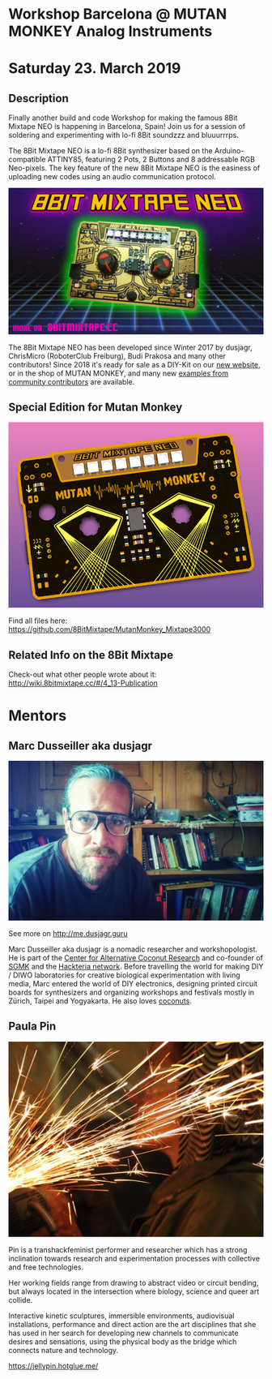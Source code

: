 # Workshop Barcelona @ MUTAN MONKEY Analog Instruments

# Saturday 23. March 2019

## Description 

Finally another build and code Workshop for making the famous 8Bit Mixtape NEO is happening in Barcelona, Spain! Join us for a session of soldering and experimenting with lo-fi 8Bit soundzzz and bluuurrrps.

The 8Bit Mixtape NEO is a lo-fi 8Bit synthesizer based on the Arduino-compatible ATTINY85, featuring 2 Pots, 2 Buttons and 8 addressable RGB Neo-pixels. The key feature of the new 8Bit Mixtape NEO is the easiness of uploading new codes using an audio communication protocol.

![](/images/8Bit-Mixtape_v30_80ies.jpg)

The 8Bit Mixtape NEO has been developed since Winter 2017 by dusjagr, ChrisMicro (RoboterClub Freiburg), Budi Prakosa and many other contributors! Since 2018 it's ready for sale as a DIY-Kit on our [new website](http://neo.8bitmixtape.cc/), or in the shop of MUTAN MONKEY, and many new [examples from community contributors](http://neo.8bitmixtape.cc/mixtape) are available.

## Special Edition for Mutan Monkey

![](https://github.com/8BitMixtape/MutanMonkey_Mixtape3000/raw/master/photos/3d_mixtape_MutanMonkey.png)

Find all files here:
https://github.com/8BitMixtape/MutanMonkey_Mixtape3000

## Related Info on the 8Bit Mixtape

Check-out what other people wrote about it:
http://wiki.8bitmixtape.cc/#/4_13-Publication

# Mentors

## Marc Dusseiller aka dusjagr

![dusjagr portrait Kampfbrille](images/ZagrebWorkshop/dusjagr_Kampfbrille.jpg)

See more on http://me.dusjagr.guru

Marc Dusseiller aka dusjagr is a nomadic researcher and workshopologist. He is part of the [Center for Alternative Coconut Research](http://www.randelab.ch/) and co-founder of [SGMK](http://mechatronicart.ch) and the [Hackteria network](http://hackteria.org). Before travelling the world for making DIY / DIWO laboratories for creative biological experimentation with living media, Marc entered the world of DIY electronics, designing printed circuit boards for synthesizers and organizing workshops and festivals mostly in Zürich, Taipei and Yogyakarta. He also loves [coconuts](http://neo.8bitmixtape.cc/).

## Paula Pin

![](images/pin_sparks_portrait.jpg)

Pin is a transhackfeminist performer and researcher which has a strong inclination towards research and experimentation processes with collective and free technologies.

Her working fields range from drawing to abstract video or circuit bending, but always located in the intersection where biology, science and queer art collide.

Interactive kinetic sculptures, immersible environments, audiovisual installations, performance and direct action are the art disciplines that she has used in her search for developing new channels to communicate desires and sensations, using the physical body as the bridge which connects nature and technology.

https://jellypin.hotglue.me/
